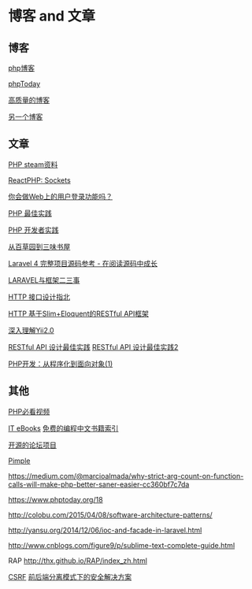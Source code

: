 博客 and 文章
==========

博客
------
[php博客](http://wephp.co "A Simple PHP Blog | PHP Tutorial")

[phpToday](https://www.phptoday.org/ "other php blog")

[高质量的博客](http://code.tutsplus.com/categories/php?page=4)

[另一个博客](http://paul-m-jones.com/archives/category/patterns)


文章
------
[PHP steam资料](http://blog.jasonraede.com/post/2015/03/streaming-file-downloads-from-tcp-service-with-php/ "Streaming file downloads from a TCP service with PHP")

[ReactPHP: Sockets](http://blog.wyrihaximus.net/2015/03/reactphp-sockets/)

[你会做Web上的用户登录功能吗？](http://blogread.cn/it/article/4256?f=wb)

[PHP 最佳实践](http://phpbestpractices.justjavac.com/)

[PHP 开发者实践](https://www.gitbook.com/book/ryancao/php-developer-prepares/details)

[从百草园到三味书屋](http://my.oschina.net/zgldh/blog/389246)

[Laravel 4 完整项目源码参考 - 在阅读源码中成长](https://phphub.org/topics/8)

[LARAVEL与框架二三事](http://lifesign.github.io/laravel_slide/#/)

[HTTP 接口设计指北](https://github.com/bolasblack/http-api-guide)

[HTTP 基于Slim+Eloquent的RESTful API框架](http://git.oschina.net/overtrue/rester)

[深入理解Yii2.0](http://www.digpage.com/)

[RESTful API 设计最佳实践](http://www.oschina.net/translate/best-practices-for-a-pragmatic-restful-api)
[RESTful API 设计最佳实践2](http://www.vinaysahni.com/best-practices-for-a-pragmatic-restful-api)

[PHP开发：从程序化到面向对象(1)](http://developer.51cto.com/art/201307/402210.htm)

其他
-------
[PHP必看视频](https://github.com/phptodayorg/php-must-watch)


[IT eBooks](http://www.it-ebooks.info/book/4781/)
[免费的编程中文书籍索引](https://github.com/justjavac/free-programming-books-zh_CN#php)

[开源的论坛项目](https://github.com/flarum/flarum "Beautiful open-source forum software built for the modern web.http://flarum.org")

[Pimple](https://github.com/silexphp/Pimple "A small PHP 5.3 dependency injection container http://pimple.sensiolabs.org")


https://medium.com/@marcioalmada/why-strict-arg-count-on-function-calls-will-make-php-better-saner-easier-cc360bf7c7da

https://www.phptoday.org/18

http://colobu.com/2015/04/08/software-architecture-patterns/


http://yansu.org/2014/12/06/ioc-and-facade-in-laravel.html

http://www.cnblogs.com/figure9/p/sublime-text-complete-guide.html



RAP
http://thx.github.io/RAP/index_zh.html


[CSRF](http://www.2cto.com/Article/201210/161805.html)
[前后端分离模式下的安全解决方案](http://blog.jobbole.com/71661/)





